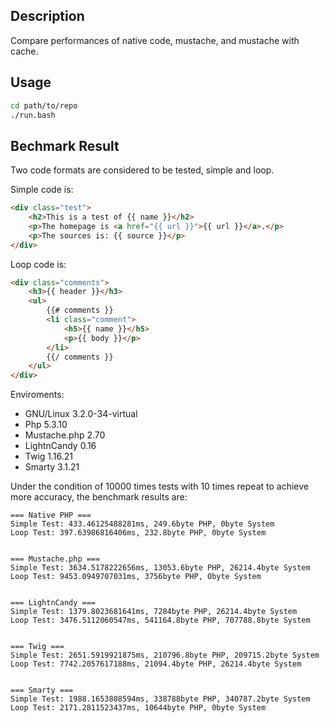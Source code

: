## Description

Compare performances of native code, mustache, and mustache with cache.

## Usage

```bash
cd path/to/repo
./run.bash
```

## Bechmark Result

Two code formats are considered to be tested, simple and loop.

Simple code is:

```html
<div class="test">
    <h2>This is a test of {{ name }}</h2>
    <p>The homepage is <a href="{{ url }}">{{ url }}</a>.</p>
    <p>The sources is: {{ source }}</p>
</div>
```

Loop code is:

```html
<div class="comments">
    <h3>{{ header }}</h3>
    <ul>
        {{# comments }}
        <li class="comment">
            <h5>{{ name }}</h5>
            <p>{{ body }}</p>
        </li>
        {{/ comments }}
    </ul>
</div>
```

Enviroments:

- GNU/Linux 3.2.0-34-virtual
- Php 5.3.10
- Mustache.php 2.70
- LightnCandy 0.16
- Twig 1.16.21
- Smarty 3.1.21

Under the condition of 10000 times tests with 10 times repeat to achieve more accuracy, the benchmark results are:

```
=== Native PHP ===
Simple Test: 433.46125488281ms, 249.6byte PHP, 0byte System
Loop Test: 397.63986816406ms, 232.8byte PHP, 0byte System


=== Mustache.php ===
Simple Test: 3634.5178222656ms, 13053.6byte PHP, 26214.4byte System
Loop Test: 9453.0949707031ms, 3756byte PHP, 0byte System


=== LightnCandy ===
Simple Test: 1379.8023681641ms, 7284byte PHP, 26214.4byte System
Loop Test: 3476.5112060547ms, 541164.8byte PHP, 707788.8byte System


=== Twig ===
Simple Test: 2651.5919921875ms, 210796.8byte PHP, 209715.2byte System
Loop Test: 7742.2057617188ms, 21094.4byte PHP, 26214.4byte System


=== Smarty ===
Simple Test: 1988.1653808594ms, 338788byte PHP, 340787.2byte System
Loop Test: 2171.2811523437ms, 10644byte PHP, 0byte System



```